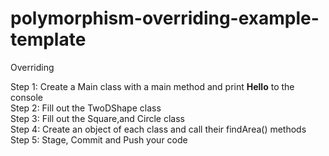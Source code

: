 # polymorphism-overriding-example-template
Overriding

Step 1: Create a Main class with a main method and print **Hello** to the console  
Step 2: Fill out the TwoDShape class  
Step 3: Fill out the Square,and Circle class  
Step 4: Create an object of each class and call their findArea() methods
Step 5: Stage, Commit and Push your code
